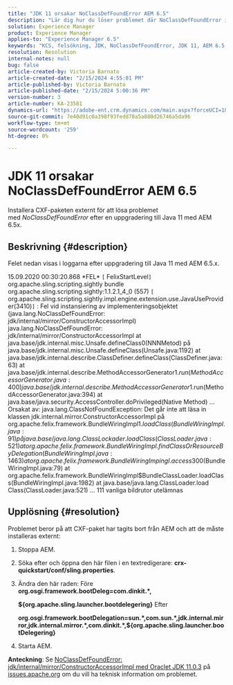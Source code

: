 ```yaml
---
title: "JDK 11 orsakar NoClassDefFoundError AEM 6.5"
description: "Lär dig hur du löser problemet där NoClassDefFoundError inträffar i loggarna efter en uppgradering till Java 11."
solution: Experience Manager
product: Experience Manager
applies-to: "Experience Manager 6.5"
keywords: "KCS, felsökning, JDK, NoClassDefFoundError, JDK 11, AEM 6.5, Adobe Experience Manager 6.5, AEM 6.5, Experience Manager, felsökning"
resolution: Resolution
internal-notes: null
bug: false
article-created-by: Victoria Barnato
article-created-date: "2/15/2024 4:55:01 PM"
article-published-by: Victoria Barnato
article-published-date: "2/15/2024 5:00:36 PM"
version-number: 3
article-number: KA-23581
dynamics-url: "https://adobe-ent.crm.dynamics.com/main.aspx?forceUCI=1&pagetype=entityrecord&etn=knowledgearticle&id=8830f4f0-22cc-ee11-9079-6045bd0061cb"
source-git-commit: 7e40d91c0a398f93fedd70a5a880d26746a5da96
workflow-type: tm+mt
source-wordcount: '259'
ht-degree: 0%

---
```


# JDK 11 orsakar NoClassDefFoundError AEM 6.5


Installera CXF-paketen externt för att lösa problemet med *NoClassDefFoundError* efter en uppgradering till Java 11 med AEM 6.5x.

## Beskrivning {#description}


Felet nedan visas i loggarna efter uppgradering till Java 11 med AEM 6.5.x.

15.09.2020 00:30:20.868 \*FEL\* `[` FelixStartLevel`]`  org.apache.sling.scripting.sightly bundle org.apache.sling.scripting.sightly:1.1.2.1_4_0 (557)
`[` org.apache.sling.scripting.sightly.impl.engine.extension.use.JavaUseProvider(3410)`]`  : Fel vid instansiering av implementeringsobjektet (java.lang.NoClassDefFoundError: jdk/internal/mirror/ConstructorAccessorImpl) java.lang.NoClassDefFoundError: jdk/internal/mirror/ConstructorAccessorImpl at java.base/jdk.internal.misc.Unsafe.defineClass0(NNNMetod) på java.base/jdk.internal.misc.Unsafe.defineClass(Unsafe.java:1192) at java.base/jdk.internal.describe.ClassDefiner.defineClass(ClassDefiner.java:63) at java.base/jdk.internal.describe.MethodAccessorGenerator$1.run(MethodAccessorGenerator.java:400) java.base/jdk.internal.describe.MethodAccessorGenerator$1.run(MethodAccessorGenerator.java:394) at java.base/java.security.AccessController.doPrivileged(Native Method) ... Orsakat av: java.lang.ClassNotFoundException: Det går inte att läsa in klassen jdk.internal.mirror.ConstructorAccessorImpl på org.apache.felix.framework.BundleWiringImpl$1.loadClass(BundleWiringImpl.java:91) på java.base/java.lang.ClassLock ader.loadClass(ClassLoader.java:521) at org.apache.felix.framework.BundleWiringImpl.findClassOrResourceByDelegation(BundleWiringImpl.java:1463) at org.apache.felix.framework.BundleWiringImping l.access$300(BundleWiringImpl.java:79) at org.apache.felix.framework.BundleWiringImpl$BundleClassLoader.loadClass(BundleWiringImpl.java:1982) at java.base/java.lang.ClassLoader.load Class(ClassLoader.java:521) ... 111 vanliga bildrutor utelämnas


## Upplösning {#resolution}


Problemet beror på att CXF-paket har tagits bort från AEM och att de måste installeras externt:

1. Stoppa AEM.
2. Söka efter och öppna den här filen i en textredigerare: <b>crx-quickstart/conf/sling.properties</b>.
3. Ändra den här raden: Före
   <b>org.osgi.framework.bootDeleg=com.dinkit.\*,

   ${org.apache.sling.launcher.bootdelegering}</b>
Efter



   <b>org.osgi.framework.bootDelegation=sun.\*,com.sun.\*,jdk.internal.mirror,jdk.internal.mirror.\*,com.dinkit.\*,${org.apache.sling.launcher.bootDelegering}</b>
4. Starta AEM.


<b>Anteckning</b>: Se [NoClassDefFoundError: jdk/internal/mirror/ConstructorAccessorImpl med Oraclet JDK 11.0.3](https://issues.apache.org/jira/browse/FELIX-6184) på [issues.apache.org](https://issues.apache.org/) om du vill ha teknisk information om problemet.
